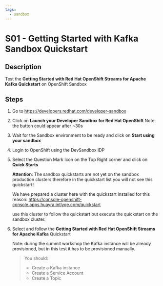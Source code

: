 ```yaml
---
tags:
  - sandbox
---
```


# S01 - Getting Started with Kafka Sandbox Quickstart

## Description

Test the **Getting Started with Red Hat OpenShift Streams for Apache Kafka Quickstart** on OpenShift Sandbox

## Steps

1. Go to https://developers.redhat.com/developer-sandbox

2. Click on **Launch your Developer Sandbox for Red Hat OpenShift**
   Note: the button could appear after ~30s

3. Wait for the Sandbox environment to be ready and click on **Start using your sandbox**

4. Login to OpenShift using the DevSandbox IDP

5. Select the Question Mark Icon on the Top Right corner and click on **Quick Starts**

   **Attention**: The sandbox quickstarts are not yet on the sandbox production clusters therefore in the quickstart list you will not see this quickstart!

   We have prepared a cluster here with the quickstart installed for this reason:
   https://console-openshift-console.apps.huayra.intlyqe.com/quickstart

   use this cluster to follow the quickstart but execute the quickstart on the sandbox cluster.

6. Select and follow the **Getting Started with Red Hat OpenShift Streams for Apache Kafka** Quickstart

   Note: during the summit workshop the Kafka instance will be already provisioned, but in this test it has to be provisioned manually.

   > You should:
   >
   > - Create a Kafka instance
   > - Create a Service Account
   > - Create a Topic
